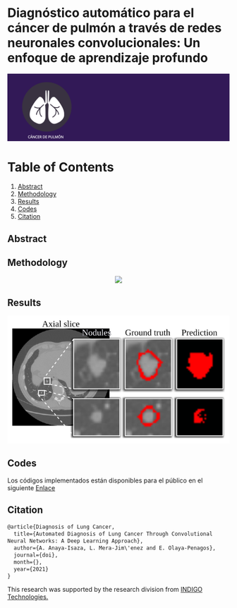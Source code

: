 # Diagnóstico automático para el cáncer de pulmón a través de redes neuronales convolucionales: Un enfoque de aprendizaje profundo
<!--
Automated Diagnosis of Lung Cancer Through Convolutional Neural Networks: A Deep Learning Approach
-->

<p align="center">
  <img src="https://raw.githubusercontent.com/Qsinap/Diagnosis-of-Lung-Cancer---CNN/6cd67aac2e28acf969673fd34181d386742fa14e/Figures/IconLung.svg">
</p>

# Table of Contents
1. [Abstract](#abstract)
2. [Methodology](#methodology)
3. [Results](#results)
4. [Codes](#codes)
5. [Citation](#citation)

## Abstract
<!--
Cancer is the second most common cause of death in the world, where lung disease is outlined as the leading cause of death from cancer. This problem is approached from different perspectives, and the computerized tomography is one of the best tools for early diagnosis of this disease. Therefore, this article proposes a new diagnostic support system based on these images. The system is made up of three main stages and each one of them is implemented under the new deep learning techniques. Initially, candidate nodules are segmented through the MultiResUNet 3D convolutional neural network. Later, the segmentations are used to train a second CNN and eliminate false positives. Finally, a third CNN is trained to classify nodules according to their character (malignant or benign). The system was validated in its three stages and it was found that: the segmentation achieved an accuracy above 99%. The elimination of false positives and the classification of nodules reached average accuracies above 89% and 81% respectively, and even, the latter reached an accuracy above 87%, surpassing most developments applied so far.
-->


## Methodology
<!--
The methodology of the proposed system was divided into three main stages. In the first one, the computed axial tomography of 1010 subjects was used to segment the nodules present inside the thoracic region. The process was carried out with the convolutional neural network MultiResUNet. Second, the elimination of false positives generated in the segmentation was carried out. Finally, the segmented nodules were used to train a binary CNN for classification according to their pathological character. That is, if these are potentially malignant or benign nodules. The following figure shows a general diagram of the elements that make up the diagnostic assistant.
-->
<p align="center">
  <img src="https://raw.githubusercontent.com/Qsinap/Diagnosis-of-Lung-Cancer---CNN/f4fa72c5f6c8b58452a6257e3bfb990e0bb44d32/Figures/Figure%205.svg">
</p>

## Results

<p align="center">
  <img src="https://raw.githubusercontent.com/Qsinap/Diagnosis-of-Lung-Cancer---CNN/601be672ebb43c533e3982f61cfed99daa4b553a/Figures/Figure%207a.svg">
</p>

## Codes
Los códigos implementados están disponibles para el público en el siguiente [Enlace](https://github.com/Qsinap/Diagnosis-of-Lung-Cancer---CNN/tree/main/Codes)
<!--
The implemented codes are made available to the public in the following link [Click Here](https://github.com/Qsinap/Diagnosis-of-Lung-Cancer---CNN/tree/main/Codes)
-->
## Citation

```
@article{Diagnosis of Lung Cancer,
  title={Automated Diagnosis of Lung Cancer Through Convolutional Neural Networks: A Deep Learning Approach},
  author={A. Anaya-Isaza, L. Mera-Jim\'enez and E. Olaya-Penagos},
  journal={doi},
  month={},
  year={2021}
}
```
This research was supported by the research division from [INDIGO Technologies.](https://indigo.tech/)


